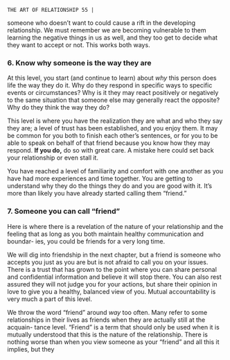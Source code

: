 ```
THE ART OF RELATIONSHIP 55 |
```
someone who doesn’t want to could cause a rift in the developing relationship.
We must remember we are becoming vulnerable to them learning the negative
things in us as well, and they too get to decide what they want to accept or not.
This works both ways.

### **6. Know why someone is the way they are**

At this level, you start (and continue to learn) about _why_ this person does
life the way they do it. Why do they respond in specific ways to specific events
or circumstances? Why is it they may react positively or negatively to the same
situation that someone else may generally react the opposite? Why do they think
the way they do?

This level is where you have the realization they are what and who they
say they are; a level of trust has been established, and you enjoy them. It may
be common for you both to finish each other’s sentences, or for you to be able
to speak on behalf of that friend because you know how they may respond. **If
you do,** do so with great care. A mistake here could set back your relationship
or even stall it.

You have reached a level of familiarity and comfort with one another as
you have had more experiences and time together. You are getting to understand
why they do the things they do and you are good with it. It’s more than likely
you have already started calling them “friend.”

### **7. Someone you can call “friend”**

Here is where there is a revelation of the nature of your relationship and the
feeling that as long as you both maintain healthy communication and boundar-
ies, you could be friends for a very long time.

We will dig into friendship in the next chapter, but a friend is someone who
accepts you just as you are but is not afraid to call you on your issues. There is a
trust that has grown to the point where you can share personal and confidential
information and believe it will stop there. You can also rest assured they will not
judge you for your actions, but share their opinion in love to give you a healthy,
balanced view of you. Mutual accountability is very much a part of this level.

We throw the word “friend” around _way_ too often. Many refer to some
relationships in their lives as friends when they are actually still at the acquain-
tance level. “Friend” is a term that should only be used when it is mutually
understood that this is the nature of the relationship. There is nothing worse
than when you view someone as your “friend” and all this it implies, but they